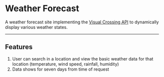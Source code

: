 # Weather Forecast

A weather forecast site implementing the [Visual Crossing API](https://www.visualcrossing.com/weather-api/) to dynamically display various weather states.

---

## Features

1. User can search in a location and view the basic weather data for that location (temperature, wind speed, rainfall, humidity)
2. Data shows for seven days from time of request

